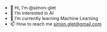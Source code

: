 - 👋 Hi, I’m @simon-glet
- 👀 I’m interested in AI
- 🌱 I’m currently learning Machine Learning 
- 📫 How to reach me simon.glet@gmail.com

<!---
simon-glet/simon-glet is a ✨ special ✨ repository because its `README.md` (this file) appears on your GitHub profile.
You can click the Preview link to take a look at your changes.
--->

